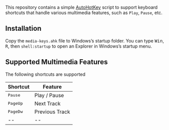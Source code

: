 This repository contains a simple [AutoHotKey](https://www.autohotkey.com) script to support keyboard shortcuts that handle various multimedia features, such as `Play`, `Pause`, etc.

## Installation

Copy the `media-keys.ahk` file to Windows’s startup folder.
You can type <kbd>Win</kbd>, <kbd>R</kbd>, then `shell:startup` to open an Explorer in Windows’s startup menu.

## Supported Multimedia Features

The following shortcuts are supported

|Shortcut|Feature|
|--|--|
|<kbd>Pause</kbd>| Play / Pause |
|<kbd>PageUp</kbd>| Next Track |
|<kbd>PageDw</kbd>| Previous Track |
|--|--|

